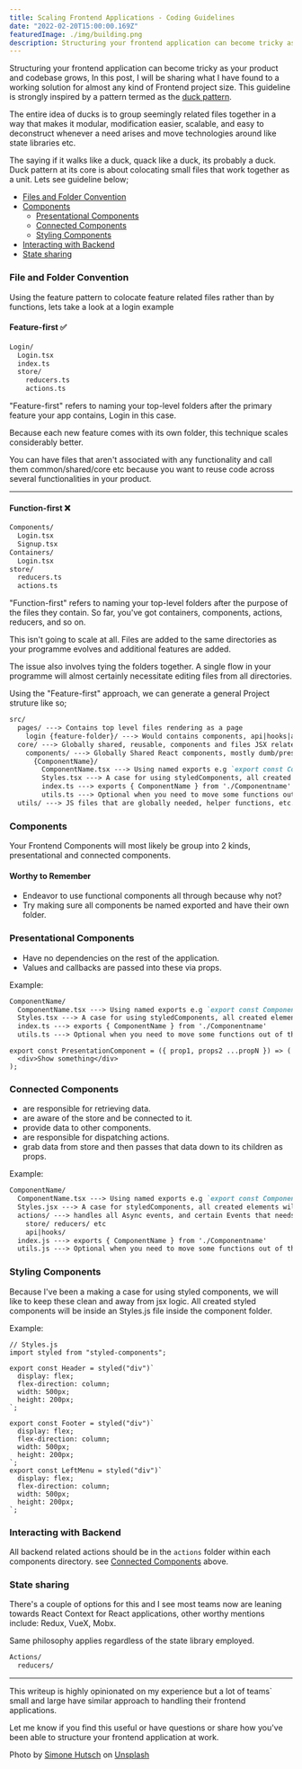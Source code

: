 ```yaml
---
title: Scaling Frontend Applications - Coding Guidelines
date: "2022-02-20T15:00:00.169Z"
featuredImage: ./img/building.png
description: Structuring your frontend application can become tricky as your product and codebase grows, In this post, I will be sharing what I have found to a working solution for almost any kind of Frontend project size.
---
```


Structuring your frontend application can become tricky as your product and codebase grows, In this post, I will be sharing what I have found to a working solution for almost any kind of Frontend project size. This guideline is strongly inspired by a pattern termed as the [duck pattern](https://www.freecodecamp.org/news/scaling-your-redux-app-with-ducks-6115955638be).

The entire idea of ducks is to group seemingly related files together in a way that makes it modular, modification easier, scalable, and easy to deconstruct whenever a need arises and move technologies around like state libraries etc.

The saying if it walks like a duck, quack like a duck, its probably a duck. Duck pattern at its core is about colocating small files that work together as a unit. Lets see guideline  below;

* [Files and Folder Convention](#file-and-folder-convention)
* [Components](#components)
  * [Presentational Components](#presentational-components)
  * [Connected Components](#connected-components)
  * [Styling Components](#styling-components)
* [Interacting with Backend](#interacting-with-backend)
* [State sharing](#state-sharing)

### File and Folder Convention

Using the feature pattern to colocate feature related files rather than by functions, lets take a look at a login example

#### Feature-first ✅

```md
Login/
  Login.tsx
  index.ts
  store/
    reducers.ts
    actions.ts
```

"Feature-first" refers to naming your top-level folders after the primary feature your app contains, Login in this case.

Because each new feature comes with its own folder, this technique scales considerably better.

You can have files that aren't associated with any functionality and call them common/shared/core etc because you want to reuse code across several functionalities in your product.

___

#### Function-first ❌

```md
Components/
  Login.tsx
  Signup.tsx
Containers/
  Login.tsx
store/
  reducers.ts
  actions.ts
```

"Function-first" refers to naming your top-level folders after the purpose of the files they contain.
So far, you've got containers, components, actions, reducers, and so on.

This isn't going to scale at all.
Files are added to the same directories as your programme evolves and additional features are added.

The issue also involves tying the folders together.
A single flow in your programme will almost certainly necessitate editing files from all directories.

Using the "Feature-first" approach, we can generate a general Project struture like so;

```md
src/
  pages/ ---> Contains top level files rendering as a page
    login {feature-folder}/ ---> Would contains components, api|hooks|actions files & folders related to login pages, if these components are going to be reused elsewhere aside login, move it into the core/components directory.
  core/ ---> Globally shared, reusable, components and files JSX related.
    components/ ---> Globally Shared React components, mostly dumb/presentational components
      {ComponentName}/
        ComponentName.tsx ---> Using named exports e.g `export const ComponentName = () => {}` Always keep this file as simple as possible
        Styles.tsx ---> A case for using styledComponents, all created elements will be stored here, exported using named exports
        index.ts ---> exports { ComponentName } from './Componentname'
        utils.ts ---> Optional when you need to move some functions out of the component file to keep things clean.
  utils/ ---> JS files that are globally needed, helper functions, etc.
```

### Components

Your Frontend Components will most likely be group into 2 kinds, presentational and connected components.

#### Worthy to Remember

* Endeavor to use functional components all through because why not?
* Try making sure all components be named exported and have their own folder.

### Presentational Components

* Have no dependencies on the rest of the application.
* Values and callbacks are passed into these via props.

Example:

```md
ComponentName/
  ComponentName.tsx ---> Using named exports e.g `export const ComponentName = () => {}` Always keep this file as simple as possible
  Styles.tsx ---> A case for using styledComponents, all created elements will be stored here, exported using named exports
  index.ts ---> exports { ComponentName } from './Componentname'
  utils.ts ---> Optional when you need to move some functions out of the component file to keep things clean.
```

```tsx
export const PresentationComponent = ({ prop1, props2 ...propN }) => (
  <div>Show something</div>
);
```

### Connected Components

* are responsible for retrieving data.
* are aware of the store and be connected to it.
* provide data to other components.
* are responsible for dispatching actions.
* grab data from store and then passes that data down to its children as props.

Example:

```md
ComponentName/
  ComponentName.tsx ---> Using named exports e.g `export const ComponentName = () => {}` Always keep this file as simple as possible
  Styles.jsx ---> A case for styledComponents, all created elements will be stored here, exported using named exports
  actions/ ---> handles all Async events, and certain Events that needs to be seperated from the components.
    store/ reducers/ etc
    api|hooks/
  index.js ---> exports { ComponentName } from './Componentname'
  utils.js ---> Optional when you need to move some functions out of the component file to keep things clean.
```

### Styling Components

Because I've been a making a case for using styled components, we will like to keep these clean and away from jsx logic. All created styled components will be inside an Styles.js file inside the component folder.

Example:

```JSX
// Styles.js
import styled from "styled-components";

export const Header = styled("div")`
  display: flex;
  flex-direction: column;
  width: 500px;
  height: 200px;
`;

export const Footer = styled("div")`
  display: flex;
  flex-direction: column;
  width: 500px;
  height: 200px;
`;
export const LeftMenu = styled("div")`
  display: flex;
  flex-direction: column;
  width: 500px;
  height: 200px;
`;
```

### Interacting with Backend

All backend related actions should be in the `actions` folder within each components directory. see [Connected Components](#connected-components) above.

### State sharing

There's a couple of options for this and I see most teams now are leaning towards React Context for React applications,
other worthy mentions include:
Redux, VueX, Mobx.

Same philosophy applies regardless of the state library employed.

```md
Actions/
  reducers/
```

---

This writeup is highly opinionated on my experience but a lot of teams` small and large have similar approach to handling their frontend applications.

Let me know if you find this useful or have questions or share how you've been able to structure your frontend application at work.

Photo by <a href="https://unsplash.com/@heysupersimi?utm_source=unsplash&utm_medium=referral&utm_content=creditCopyText">Simone Hutsch</a> on <a href="https://unsplash.com/s/photos/folder-structure?utm_source=unsplash&utm_medium=referral&utm_content=creditCopyText">Unsplash</a>
  
